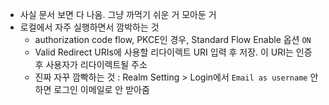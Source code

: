 - 사실 문서 보면 다 나옴. 그냥 까먹기 쉬운 거 모아둔 거
- 로컬에서 자주 실행하면서 깜박하는 것
    - authorization code flow, PKCE인 경우, Standard Flow Enable 옵션 `ON`
    - Valid Redirect URIs에 사용할 리다이렉트 URI 입력 후 저장. 이 URI는 인증 후 사용자가 리다이렉트될 주소
    - 진짜 자꾸 깜빡하는 것 : Realm Setting > Login에서 `Email as username` 안 하면 로그인 이메일로 안 받아줌